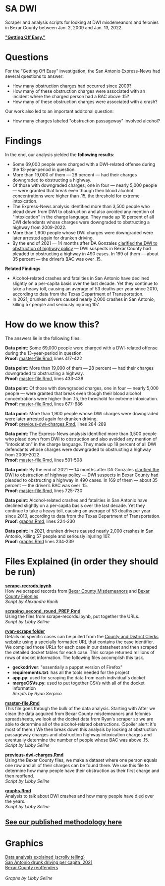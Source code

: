 # SA DWI
Scraper and analysis scripts for looking at DWI misdemeanors and felonies in Bexar County between Jan. 2, 2009 and Jan. 13, 2022.

**["Getting Off Easy."](https://www.expressnews.com/news/local/article/DWI-cases-San-Antonio-17577179.php)**

# Questions

For the "Getting Off Easy" investigation, the San Antonio Express-News had several questions to answer:
* How many obstruction charges had occurred since 2009?
* How many of these obstruction charges were associated with an incident where the charged person had a BAC above .15?
* How many of these obstruction charges were associated with a crash?

Our work also led to an important additonal question: 
* How many charges labeled "obstruction passageway" involved alcohol? 

# Findings

In the end, our analysis yielded the **following results**: 

* Some 69,000 people were charged with a DWI-related offense during the 13-year-period in question.
* More than 19,000 of them — 28 percent — had their charges downgraded to obstructing a highway.
* Of those with downgraded charges, one in four — nearly 5,000 people — were granted that break even though their blood alcohol concentrations were higher than .15, the threshold for extreme intoxication.
* The Express-News analysis identified more than 3,500 people who plead down from DWI to obstruction and also avoided any mention of "intoxication" in the charge language. They made up 18 percent of all DWI defendants whose charges were downgraded to obstructing a highway from 2009-2022. <br> 
* More than 1,900 people whose DWI charges were downgraded were later arrested again for drunken driving.
* By the end of 2021 — 14 months after DA Gonzales [clarified the DWI to obstruction of highway policy](https://www.expressnews.com/news/local/article/DWI-cases-San-Antonio-17577179.php?sid=5bbcfeda3f92a45e831e32f4&utm_source=newsletter&utm_medium=email&utm_content=news_a&utm_campaign=SAEN_TopStories#photo-23155916:~:text=Gonzales%20wrote%20that%20the%20reduced%20charge%20was%20appropriate%20when%3A) — DWI suspects in Bexar County had pleaded to obstructing a highway in 490 cases. In 169 of them — about 35 percent — the driver’s BAC was over .15.

**Related Findings**
* Alcohol-related crashes and fatalities in San Antonio have declined slightly on a per-capita basis over the last decade. Yet they continue to take a heavy toll, causing an average of 53 deaths per year since 2010, according to data from the Texas Department of Transportation.
* In 2021, drunken drivers caused nearly 2,000 crashes in San Antonio, killing 57 people and seriously injuring 107.

# How do we know this? 

The answers lie in the following files:

**Data point**: Some 69,000 people were charged with a DWI-related offense during the 13-year-period in question.<br> 
**Proof**: [master-file.Rmd](https://github.com/Houston-Chronicle/sa-obstruct/blob/main/code/master-file.Rmd), lines 417-422

**Data point**: More than 19,000 of them — 28 percent — had their charges downgraded to obstructing a highway.<br> 
**Proof**: [master-file.Rmd](https://github.com/Houston-Chronicle/sa-obstruct/blob/main/code/master-file.Rmd), lines 433-438

**Data point**: Of those with downgraded charges, one in four — nearly 5,000 people — were granted that break even though their blood alcohol concentrations were higher than .15, the threshold for extreme intoxication.<br> 
**Proof**: [master-file.Rmd](https://github.com/Houston-Chronicle/sa-obstruct/blob/main/code/master-file.Rmd), lines 677-686

**Data point**: More than 1,900 people whose DWI charges were downgraded were later arrested again for drunken driving.<br> 
**Proof**: [previous-dwi-charges.Rmd](https://github.com/Houston-Chronicle/sa-obstruct/blob/main/code/previous-dwi-charges.Rmd), lines 284-289

**Data point**: The Express-News analysis identified more than 3,500 people who plead down from DWI to obstruction and also avoided any mention of "intoxication" in the charge language. They made up 18 percent of all DWI defendants whose charges were downgraded to obstructing a highway from 2009-2022. <br> 
**Proof**: [master-file.Rmd](https://github.com/Houston-Chronicle/sa-obstruct/blob/main/code/master-file.Rmd), lines 501-508

**Data point**: By the end of 2021 — 14 months after DA Gonzales [clarified the DWI to obstruction of highway policy](https://www.expressnews.com/news/local/article/DWI-cases-San-Antonio-17577179.php?sid=5bbcfeda3f92a45e831e32f4&utm_source=newsletter&utm_medium=email&utm_content=news_a&utm_campaign=SAEN_TopStories#photo-23155916:~:text=Gonzales%20wrote%20that%20the%20reduced%20charge%20was%20appropriate%20when%3A) — DWI suspects in Bexar County had pleaded to obstructing a highway in 490 cases. In 169 of them — about 35 percent — the driver’s BAC was over .15. <br>
**Proof**: [master-file.Rmd](https://github.com/Houston-Chronicle/sa-obstruct/blob/main/code/master-file.Rmd), lines 725-730

**Data point**: Alcohol-related crashes and fatalities in San Antonio have declined slightly on a per-capita basis over the last decade. Yet they continue to take a heavy toll, causing an average of 53 deaths per year since 2010, according to data from the Texas Department of Transportation. <br>
**Proof**: [graphs.Rmd](https://github.com/Houston-Chronicle/sa-obstruct/blob/main/code/graphs.Rmd), lines 224-230

**Data point**: In 2021, drunken drivers caused nearly 2,000 crashes in San Antonio, killing 57 people and seriously injuring 107.<br>
**Proof**: [graphs.Rmd](https://github.com/Houston-Chronicle/sa-obstruct/blob/main/code/graphs.Rmd) lines 234-239

# Files Explained (in order they should be run)

**[scrape-recrods.ipynb](https://github.com/Houston-Chronicle/sa-obstruct/blob/main/code/scrape-recrods.ipynb)** <br>
How we scraped records from [Bexar County Misdemeanors](https://www.bexar.org/2923/Misdemeanor-Records) and [Bexar County Felonies](https://www.bexar.org/2988/Online-District-Clerk-Criminal-Records) <br>
*Script by Alexandra Kanik*

**[scraping_second_round_PREP.Rmd](https://github.com/Houston-Chronicle/sa-obstruct/blob/main/code/scraping_second_round_PREP.Rmd)** <br>
Using the files from scrape-records.ipynb, put together the URLs. <br>
*Script by Libby Seline*

**[ryan-scrape folder](https://github.com/Houston-Chronicle/sa-obstruct/tree/main/code/ryan-scrape)** <br>
Details on specific cases can be pulled from the [County and District Clerks website](https://search.bexar.org/) using a specially formatted URL that contains the case identifier. We compiled those URLs for each case in our datasheet and then scraped the detailed docket tables for each case. This scrape returned millions of rows of docket information. The following files accomplish this task.
* **geckodriver**: "essentially a puppet version of Firefox"
* **requirements.txt**: has all the tools needed for the project
* **app.py**: used for scraping the data from each individual's docket
* **mergeCSVs.py**: used to put together CSVs with all of the docket information <br>
*Scripts by Ryan Serpico*

**[master-file.Rmd](https://github.com/Houston-Chronicle/sa-obstruct/blob/main/code/master-file.Rmd)** <br>
This file goes through the bulk of the data analysis. Starting with After we clean the data acquired from Bexar County misdemeanors and felonies spreadsheets, we look at the docket data from Ryan's scraper so we are able to determine all of the alcohol-related obstructions. (Spoiler alert: it's most of them.) We then break down this analysis by looking at obstruction passageway charges and obstruction highway intoxication charges and eventually determine the number of people whose BAC was above .15. <br>
*Script by Libby Seline*

**[previous-dwi-charges.Rmd](https://github.com/Houston-Chronicle/sa-obstruct/blob/main/code/previous-dwi-charges.Rmd)** <br>
Using the Bexar County files, we make a dataset where one person equals one row and all of their charges can be found there. We use this file to determine how many people have their obstruction as their first charge and then reoffend. <br>
*Script by Libby Seline*

**[graphs.Rmd](https://github.com/Houston-Chronicle/sa-obstruct/blob/main/code/graphs.Rmd)** <br>
Analysis to talk about DWI crashes and how many people have died over the years. <br>
*Script by Libby Seline*

## [See our published methodology here](https://www.expressnews.com/news/local/article/DWI-investigation-San-Antonio-Express-News-17586446.php)

# Graphics
[Data analysis explained (scrolly telling)](https://www.expressnews.com/news/local/article/DWI-cases-San-Antonio-17577179.php#:~:text=Here%27s%20what%20we%20found%3A) <br>
[San Antonio drunk driving per capita, 2021](https://public.flourish.studio/visualisation/11250262/) <br>
[Bexar County reoffenders](https://www.datawrapper.de/_/Zm8co/) <br>
<br>
*Graphs by Libby Seline*
